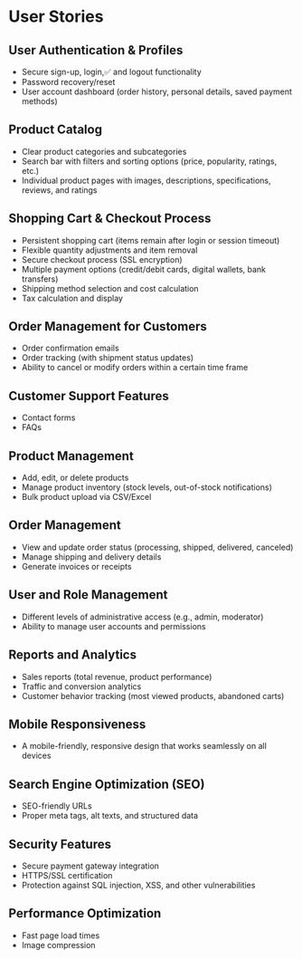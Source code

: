 # User Stories

## User Authentication & Profiles

- Secure sign-up, login,✅ and logout functionality
- Password recovery/reset
- User account dashboard (order history, personal details, saved payment methods)

## Product Catalog

- Clear product categories and subcategories
- Search bar with filters and sorting options (price, popularity, ratings, etc.)
- Individual product pages with images, descriptions, specifications, reviews, and ratings

## Shopping Cart & Checkout Process

- Persistent shopping cart (items remain after login or session timeout)
- Flexible quantity adjustments and item removal
- Secure checkout process (SSL encryption)
- Multiple payment options (credit/debit cards, digital wallets, bank transfers)
- Shipping method selection and cost calculation
- Tax calculation and display

## Order Management for Customers

- Order confirmation emails
- Order tracking (with shipment status updates)
- Ability to cancel or modify orders within a certain time frame

## Customer Support Features

- Contact forms
- FAQs

## Product Management

- Add, edit, or delete products
- Manage product inventory (stock levels, out-of-stock notifications)
- Bulk product upload via CSV/Excel

## Order Management

- View and update order status (processing, shipped, delivered, canceled)
- Manage shipping and delivery details
- Generate invoices or receipts

## User and Role Management

- Different levels of administrative access (e.g., admin, moderator)
- Ability to manage user accounts and permissions

## Reports and Analytics

- Sales reports (total revenue, product performance)
- Traffic and conversion analytics
- Customer behavior tracking (most viewed products, abandoned carts)

## Mobile Responsiveness

- A mobile-friendly, responsive design that works seamlessly on all devices

## Search Engine Optimization (SEO)

- SEO-friendly URLs
- Proper meta tags, alt texts, and structured data

## Security Features

- Secure payment gateway integration
- HTTPS/SSL certification
- Protection against SQL injection, XSS, and other vulnerabilities

## Performance Optimization

- Fast page load times
- Image compression

